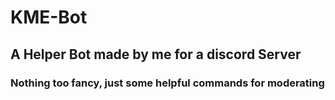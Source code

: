 # KME-Bot

## A Helper Bot made by me for a discord Server
### Nothing too fancy, just some helpful commands for moderating
